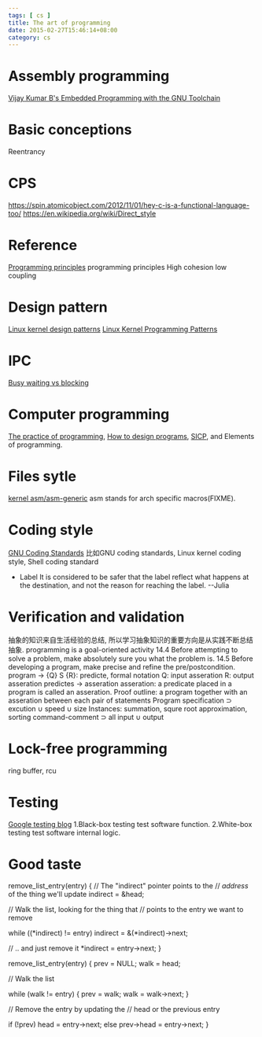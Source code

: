 ```yaml
---
tags: [ cs ] 
title: The art of programming
date: 2015-02-27T15:46:14+08:00 
category: cs
---
```


# Assembly programming
[Vijay Kumar B's Embedded Programming with the GNU Toolchain](http://www.bravegnu.org/gnu-eprog/)


# Basic conceptions
Reentrancy

# CPS
https://spin.atomicobject.com/2012/11/01/hey-c-is-a-functional-language-too/
https://en.wikipedia.org/wiki/Direct_style

# Reference
[Programming principles](http://en.wikipedia.org/wiki/Category:Programming_principles)
programming principles
High cohesion low coupling

# Design pattern
[Linux kernel design patterns](http://lwn.net/Articles/336224/)
[Linux Kernel Programming Patterns](http://www.cs.fsu.edu/~baker/devices/notes/patterns.html#)

# IPC
[Busy waiting vs blocking](http://www.cyberiapc.com/os/ipc_whatisit.htm)

# Computer programming
[The practice of programming](http://www.cs.princeton.edu/~bwk/tpop.webpage/), [How to design programs](http://www.ccs.neu.edu/home/matthias/HtDP2e/), [SICP](http://sarabander.github.io/sicp/), and Elements of programming.

# Files sytle
[kernel asm/asm-generic](https://lists.kernelnewbies.org/pipermail/kernelnewbies/2012-March/004986.html)
asm stands for arch specific macros(FIXME).
# Coding style
[GNU Coding Standards](http://www.gnu.org/prep/standards/standards.html)
比如GNU coding standards, Linux kernel coding style, Shell coding standard
* Label
It is considered to be safer that the label reflect what happens at the
destination, and not the reason for reaching the label. --Julia

# Verification and validation
抽象的知识来自生活经验的总结, 所以学习抽象知识的重要方向是从实践不断总结抽象.
programming is a goal-oriented activity
14.4 
Before attempting to solve a problem, make absolutely sure you  what the problem is.
14.5
Before developing a program, make precise and refine the pre/postcondition.
program -> 
{Q} S {R}: predicte, formal notation
Q: input asseration
R: output asseration 
predictes -> asseration
asseration: a predicate placed in a program is called an asseration.
Proof outline: a program together with an asseration between each pair of statements
Program specification ⊃ excution ∪ speed ∪ size 
Instances: summation, squre root approximation, sorting
command-comment ⊃ all input ∪ output
# Lock-free programming
ring buffer, rcu

# Testing
[Google testing blog](http://googletesting.blogspot.com/)
1.Black-box testing test software function.
2.White-box testing test software internal logic.

# Good taste
remove_list_entry(entry)
{
  // The "indirect" pointer points to the
  // *address* of the thing we'll update
  indirect = &head;

  // Walk the list, looking for the thing that
  // points to the entry we want to remove

  while ((*indirect) != entry)
    indirect = &(*indirect)->next;

  // .. and just remove it
  *indirect = entry->next;
}

remove_list_entry(entry)
{
  prev = NULL;
  walk = head;

  // Walk the list

  while (walk != entry) {
    prev = walk;
    walk = walk->next;
  }

  // Remove the entry by updating the
  // head or the previous entry

  if (!prev)
    head = entry->next;
  else
    prev->head = entry->next;
}
